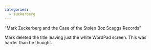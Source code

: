 ```yaml
---
categories:
  - zuckerberg
---
```


"Mark Zuckerberg and the Case of the Stolen Boz Scaggs Records"

Mark deleted the title leaving just the white WordPad screen. This was harder
than he thought.

